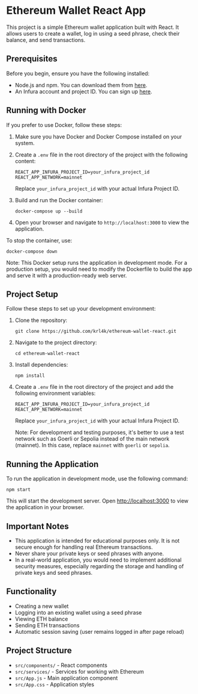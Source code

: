 # Ethereum Wallet React App

This project is a simple Ethereum wallet application built with React. It allows users to create a wallet, log in using a seed phrase, check their balance, and send transactions.

## Prerequisites

Before you begin, ensure you have the following installed:

* Node.js and npm. You can download them from [here](https://nodejs.org/).
* An Infura account and project ID. You can sign up [here](https://infura.io/).

## Running with Docker

If you prefer to use Docker, follow these steps:

1. Make sure you have Docker and Docker Compose installed on your system.

2. Create a `.env` file in the root directory of the project with the following content:
   ```
   REACT_APP_INFURA_PROJECT_ID=your_infura_project_id
   REACT_APP_NETWORK=mainnet
   ```
   Replace `your_infura_project_id` with your actual Infura Project ID.

3. Build and run the Docker container:
   ```
   docker-compose up --build
   ```

4. Open your browser and navigate to `http://localhost:3000` to view the application.

To stop the container, use:
```
docker-compose down
```

Note: This Docker setup runs the application in development mode. For a production setup, you would need to modify the Dockerfile to build the app and serve it with a production-ready web server.


## Project Setup

Follow these steps to set up your development environment:

1. Clone the repository:
   ```
   git clone https://github.com/krl4k/ethereum-wallet-react.git
   ```

2. Navigate to the project directory:
   ```
   cd ethereum-wallet-react
   ```

3. Install dependencies:
   ```
   npm install
   ```

4. Create a `.env` file in the root directory of the project and add the following environment variables:
   ```
   REACT_APP_INFURA_PROJECT_ID=your_infura_project_id
   REACT_APP_NETWORK=mainnet
   ```
   Replace `your_infura_project_id` with your actual Infura Project ID.

   Note: For development and testing purposes, it's better to use a test network such as Goerli or Sepolia instead of the main network (mainnet). In this case, replace `mainnet` with `goerli` or `sepolia`.

## Running the Application

To run the application in development mode, use the following command:

```
npm start
```

This will start the development server. Open [http://localhost:3000](http://localhost:3000) to view the application in your browser.


## Important Notes

- This application is intended for educational purposes only. It is not secure enough for handling real Ethereum transactions.
- Never share your private keys or seed phrases with anyone.
- In a real-world application, you would need to implement additional security measures, especially regarding the storage and handling of private keys and seed phrases.

## Functionality

- Creating a new wallet
- Logging into an existing wallet using a seed phrase
- Viewing ETH balance
- Sending ETH transactions
- Automatic session saving (user remains logged in after page reload)

## Project Structure

- `src/components/` - React components
- `src/services/` - Services for working with Ethereum
- `src/App.js` - Main application component
- `src/App.css` - Application styles

